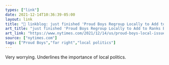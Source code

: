 ```yaml
---
types: ["link"]
date: 2021-12-14T10:36:39-05:00
layout: link
title: "🔗 linkblog: just finished 'Proud Boys Regroup Locally to Add to Ranks Before 2022 Midterms - The New York Times'"
art_title: "just finished 'Proud Boys Regroup Locally to Add to Ranks Before 2022 Midterms - The New York Times"
art_link: "https://www.nytimes.com/2021/12/14/us/proud-boys-local-issues.html"
source: ["nytimes.com"]
tags: ["Proud Boys","far right","local politics"]
---
```

Very worrying. Underlines the importance of local politics.
